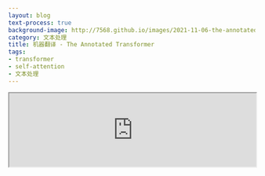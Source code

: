 ```yaml
---
layout: blog
text-process: true
background-image: http://7568.github.io/images/2021-11-06-the-annotated-transformer/img.png
category: 文本处理
title: 机器翻译 - The Annotated Transformer
tags:
- transformer
- self-attention
- 文本处理
---
```


<iframe   src="https://7568.github.io/htmls/2021-11-06-the-annotated-transformer.html" id="external-frame" style="width:100%;" onload="setIframeHeight(this)" >
The Transformer from “Attention is All You Need” has been on a lot of people’s minds over the last year. Besides producing major improvements in translation quality, it provides a new architecture for many other NLP tasks. The paper itself is very clearly written, but the conventional wisdom has been that it is quite difficult to implement correctly.
</iframe>